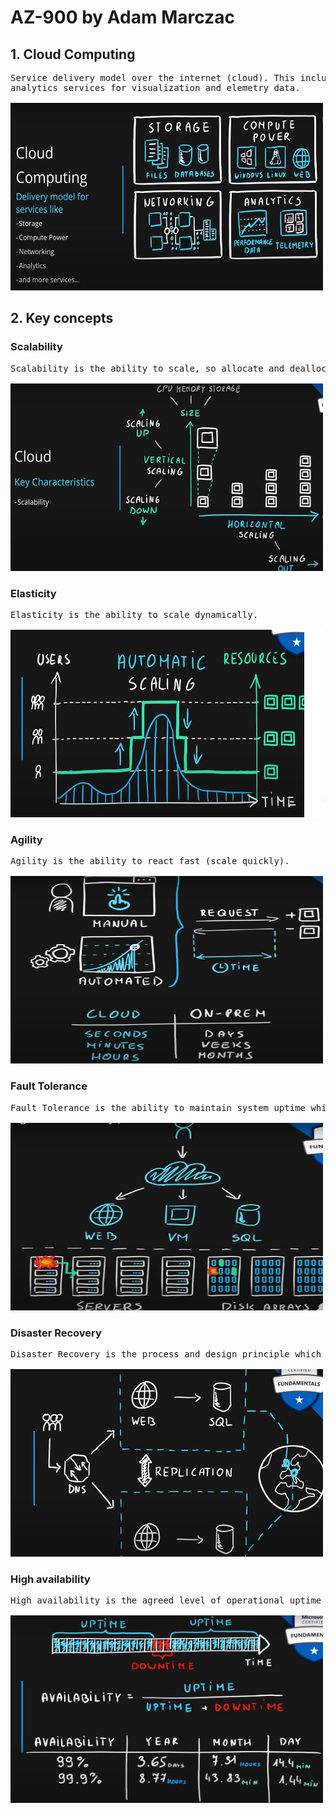 
# AZ-900 by Adam Marczac

## 1. Cloud Computing
<pre>
Service delivery model over the internet (cloud). This includes but is not limited to compute power meaning servers such as windows, linux, hosting environments, etc. storage like files and/or databases networking in azure but also outside when connecting to your company network
analytics services for visualization and elemetry data.

<img src='images/1.JPG' width="500" height="300">
</pre>

## 2. Key concepts
### Scalability
<pre>
Scalability is the ability to scale, so allocate and deallocate resources at any time.

<img src='images/2_scalability.JPG' width="500" height="300">
</pre>

### Elasticity
<pre>
Elasticity is the ability to scale dynamically.

<img src='images/3_Elasticity.JPG' width="500" height="300">
</pre>

### Agility
<pre>
Agility is the ability to react fast (scale quickly).

<img src='images/4_Agility.JPG' width="500" height="300">
</pre>

### Fault Tolerance
<pre>
Fault Tolerance is the ability to maintain system uptime while physical and service component failures happen.

<img src='images/5_Fault.JPG' width="500" height="300">
</pre>

### Disaster Recovery
<pre>
Disaster Recovery is the process and design principle which allows a system to recovers from natural or human induced disasters.

<img src='images/6_Disaster.JPG' width="500" height="300">
</pre>

### High availability
<pre>
High availability is the agreed level of operational uptime for the system. It is a simple calculation of system uptime versus whole lifetime of the system.

<img src='images/7_HA.JPG' width="500" height="300">
</pre>

